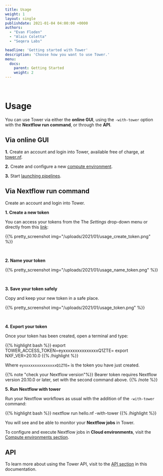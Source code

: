 ```yaml
---
title: Usage
weight: 1
layout: single
publishdate: 2021-01-04 04:00:00 +0000
authors:
  - "Evan Floden"
  - "Alain Coletta"
  - "Seqera Labs"

headline: 'Getting started with Tower'
description: 'Choose how you want to use Tower.'
menu:
  docs:
    parent: Getting Started
    weight: 2
---
```


<br>

# Usage

You can use Tower via either the **online GUI**, using the `-with-tower` option with the **Nextflow run command**, or through the **API**.


## Via online GUI

**1.** Create an account and login into Tower, available free of charge, at [tower.nf](https://tower.nf).

**2.** Create and configure a new [compute environment](/docs/compute-envs/overview/).

**3.** Start [launching pipelines](/docs/launch/).

## Via Nextflow run command

Create an account and login into Tower.

**1. Create a new token**

  You can access your tokens from the The *Settings* drop-down menu or directly from this [link](https://tower.nf/tokens):

  {{% pretty_screenshot img="/uploads/2021/01/usage_create_token.png" %}}

  <br>


**2. Name your token**

  {{% pretty_screenshot img="/uploads/2021/01/usage_name_token.png" %}}

  <br>

**3. Save your token safely**

  Copy and keep your new token in a safe place.

  {{% pretty_screenshot img="/uploads/2021/01/usage_token.png" %}}

  <br>

**4. Export your token**

Once your token has been created, open a terminal and type:

{{% highlight bash %}}
export TOWER_ACCESS_TOKEN=eyxxxxxxxxxxxxxxxQ1ZTE=
export NXF_VER=20.10.0
{{% /highlight %}}

Where `eyxxxxxxxxxxxxxxxQ1ZTE=` is the token you have just created.

{{% note "check your Nextflow version"%}}
Bearer token requires Nextflow version 20.10.0 or later, set with the second command above.
{{% /note %}}

**5. Run Nextflow with tower**

Run your Nextflow workflows as usual with the addition of the `-with-tower` command:

{{% highlight bash %}}
nextflow run hello.nf -with-tower
{{% /highlight %}}

You will see and be able to monitor your **Nextflow jobs** in Tower.

To configure and execute Nextflow jobs in **Cloud environments**, visit the [Compute environments section](/docs/compute-envs).

## API

To learn more about using the Tower API, visit to the [API section](/docs/api) in this documentation.
